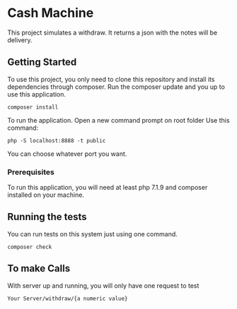 # Cash Machine

This project simulates a withdraw. It returns a json with the notes will be delivery.

## Getting Started

To use this project, you only need to clone this repository and install its dependencies through composer.
Run the composer update and you up to use this application.

```
composer install
```

To run the application. Open a new command prompt on root folder
Use this command:
```
php -S localhost:8888 -t public
```
You can choose whatever port you want.

### Prerequisites

To run this application, you will need at least php 7.1.9 and composer installed on your machine.

## Running the tests

You can run tests on this system just using one command.

```
composer check
```

## To make Calls
With server up and running, you will only have one request to test

```
Your Server/withdraw/{a numeric value}
```
